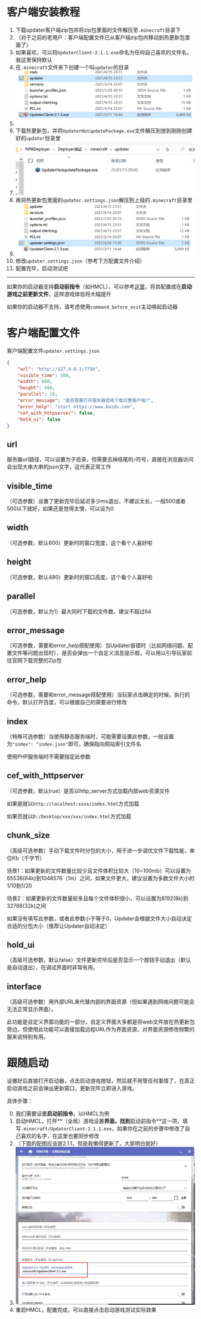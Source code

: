 # 客户端安装教程

1. 下载updater客户端zip包并将zip包里面的文件解压至`.minecraft`目录下
2. （对于之前的老用户：客户端配置文件已从客户端zip包内移动到热更新包里面了）
3. 如果喜欢，可以将`UpdaterClient-2.1.1.exe`命名为任何自己喜欢的文件名，我这里保持默认
4. 在`.minecraft`文件夹下创建一个叫`updater`的目录
5. ![客户端部署_解压到.mc下](客户端安装教程/客户端部署_解压到.mc下.png)
6. 下载热更新包，并将`UpdaterHotupdatePackage.exe`文件解压到放到刚刚创建好的`updater`目录里
7. ![1.4客户端部署_updater文件夹里](客户端安装教程/客户端部署_updater文件夹里.png)
8. 再将热更新包里面的`updater.settings.json`解压到上级的`.minecraft`目录里
9. ![客户端部署_解压到配置文件](客户端安装教程/客户端部署_解压到配置文件.png)
10. 修改`updater.settings.json`（参考下方配置文件介绍）
11. 配置完毕，启动测试吧

---

 如果你的启动器支持**启动前指令**（如HMCL），可以参考[这里](#跟随启动)，将其配置成在**启动游戏之前更新文件**，这样游戏体验将大幅提升

如果你的启动器不支持，请考虑使用`command_before_exit`主动唤起启动器

# 客户端配置文件

客户端配置文件`updater.settings.json`

```json
{
    "url": "http://127.0.0.1:7750",
    "visible_time": 500,
    "width": 600,
    "height": 480,
    "parallel": 16,
    "error_message": "是否需要打开服务器官网下载完整客户端?",
    "error_help": "start https://www.baidu.com",
    "cef_with_httpserver": false,
    "hold_ui": false
}
```

## url

服务器url路径，可以设置为子目录，但需要去掉结尾的`/`符号，直接在浏览器访问会出现大串大串的json文字，这代表正常工作

## visible_time

（可选参数）设置了更新完毕后延迟多少ms退出，不建议太长，一般500或者500以下就好，如果还是觉得太慢，可以设为0

## width

（可选参数，默认600）更新时的窗口宽度，这个看个人喜好啦

## height

（可选参数，默认480）更新时的窗口高度，这个看个人喜好啦

## parallel

（可选参数，默认为1）最大同时下载的文件数，建议不超过64

## error_message

（可选参数，需要和error_help搭配使用）当Updater报错时（比如网络问题、配置文件等问题出现时），是否会弹出一个自定义消息提示框，可以用以引导玩家前往官网下载完整的Zip包

## error_help

（可选参数，需要和error_message搭配使用）当玩家点击确定的时候，执行的命令，默认打开百度，可以根据自己的需要进行修改

## index

（特殊可选参数）当使用静态服务端时，可能需要设置此参数，一般设置为`"index": "index.json"`即可，确保指向网站索引文件名

使用PHP服务端时不需要指定此参数

## cef_with_httpserver

（可选参数，默认true）是否以http_server方式加载内部web资源文件

如果是就以`http://localhost:xxxx/index.html`方式加载

如果否就以`D:/Desktop/xxx/xxx/index.html`方式加载

## chunk_size

（高级可选参数）手动下载文件时分包的大小，用于进一步调优文件下载性能，单位Kb（千字节）

场景1：如果更新的文件数量比较少且文件体积比较大（10~100mb）可以设置为65536(64k)到1048576（1m）之间，如果文件更大，建议设置为多数文件大小的1/10到1/20

场景2：如果更新的文件数量较多且每个文件体积很小，可以设置为8192(8k)到32768(32k)之间

如果没有填写此参数，或者此参数小于等于0，Updater会根据文件大小自动决定合适的分包大小（推荐让Updater自动决定）

## hold_ui

（高级可选参数，默认false）文件更新完毕后是否显示一个按钮手动退出（默认是自动退出），在调试界面时非常有用。

## interface

（高级可选参数）用外部URL来代替内部的界面资源（但如果遇到网络问题可能会无法正常显示界面）。

此功能是自定义界面功能的一部分，自定义界面大多都是将web文件放在热更新包旁边，但使用此功能可以直接加载远程URL作为界面资源，对界面资源修改频繁的服来说特别有用。



# 跟随启动

设置好后直接打开启动器，点击启动游戏按钮，然后就不用管任何事情了，在真正启动游戏之前会弹出更新窗口，更新完毕立即进入游戏。

具体步骤：

0. 我们需要设置**启动前指令**，以HMCL为例
1. 启动HMCL，打开**（全局）游戏设置**界面，找到**启动前指令**这一项，填写`.minecraft/UpdaterClient-2.1.1.exe`，如果你在之前的步骤中修改了自己喜欢的名字，在这里也要同步修改
2. （下面的配图应该是2.1.1，但是我懒得更新了，大家明白就好）
3. ![hmcl-precalled-command](客户端安装教程/hmcl-precalled-command.png)
4. 重启HMCL，配置完成，可以直接点击启动游戏测试实际效果